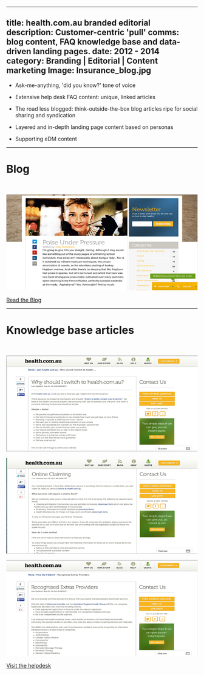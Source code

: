 ----
title: health.com.au branded editorial
description: Customer-centric 'pull' comms: blog content, FAQ knowledge base and data-driven landing pages.
date: 2012 - 2014
category: Branding | Editorial | Content marketing
Image: Insurance_blog.jpg
----

* Ask-me-anything, 'did you know?' tone of voice

* Extensive help desk FAQ content: unique, linked articles

* The road less blogged: think-outside-the-box blog articles ripe for social sharing and syndication

* Layered and in-depth landing page content based on personas

* Supporting eDM content

***

# Blog

<br/>

![](/images/Insurance_blog2.jpg)

<a href="http://health.com.au/blog/" target=_blank class="btn btn-primary">Read the Blog</a>

***

# Knowledge base articles

<br/>

![](/images/Help_2.jpg)

![](/images/Help_1.jpg)

![](/images/recognised_extras.jpg)

<a href="https://help.health.com.au" target=_blank class="btn btn-primary">Visit the helpdesk</a>